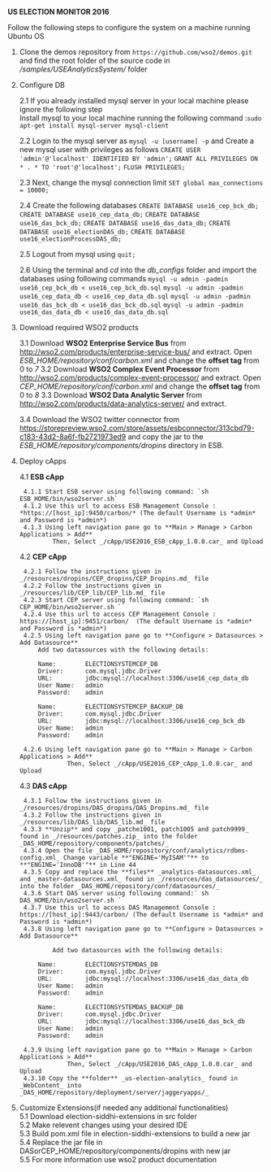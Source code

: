 __US ELECTION MONITOR 2016__

Follow the following steps to configure the system on a machine running Ubuntu OS

1. Clone the demos repository from `https://github.com/wso2/demos.git` and find the root folder of the source code in _/samples/USEAnalyticsSystem/_ folder

2. Configure DB 
    
    2.1 If you already installed mysql server in your local machine please ignore the following step	
        Install mysql to your local machine running the following command :`sudo apt-get install mysql-server mysql-client` 
            
    2.2 Login to the mysql server as `mysql -u [username] -p` and Create a new mysql user with privileges as follows
        `CREATE USER 'admin'@'localhost' IDENTIFIED BY 'admin';`
        `GRANT ALL PRIVILEGES ON * . * TO 'root'@'localhost';`
        `FLUSH PRIVILEGES;`
            
    2.3 Next, change the mysql connection limit
        `SET global max_connections = 10000;`  
           		    
    2.4 Create the following databases
        `CREATE DATABASE use16_cep_bck_db;`
   		`CREATE DATABASE use16_cep_data_db;`
   		`CREATE DATABASE use16_das_bck_db;`
   		`CREATE DATABASE use16_das_data_db;`
   		`CREATE DATABASE use16_electionDAS_db;`
   		`CREATE DATABASE use16_electionProcessDAS_db;`
   		    
    2.5 Logout from mysql using `quit;`
           
    2.6  Using the terminal and _cd_ into the _db_configs_ folder and import the databases using following commands 
        `mysql -u admin -padmin  use16_cep_bck_db < use16_cep_bck_db.sql` 
        `mysql -u admin -padmin  use16_cep_data_db < use16_cep_data_db.sql`
        `mysql -u admin -padmin  use16_das_bck_db < use16_das_bck_db.sql`
        `mysql -u admin -padmin  use16_das_data_db < use16_das_data_db.sql`
        
3. Download required WSO2 products 

	 3.1 Download **WSO2 Enterprise Service Bus** from http://wso2.com/products/enterprise-service-bus/ and extract.
	    Open _ESB_HOME/repository/conf/carbon.xml_ and change the **offset tag** from 0 to _7_
	 3.2 Download **WSO2 Complex Event Processor** from http://wso2.com/products/complex-event-processor/ and extract.
	    Open _CEP_HOME/repository/conf/carbon.xml_ and change the **offset tag** from 0 to _8_
	 3.3 Download **WSO2 Data Analytic Server** from http://wso2.com/products/data-analytics-server/ and extract. 
	    
	 3.4 Download the WSO2 twitter connector from https://storepreview.wso2.com/store/assets/esbconnector/313cbd79-c183-43d2-8a6f-fb2721973ed9
	 and copy the jar to the _ESB_HOME/repository/components/dropins_ directory in ESB.  
	 
4. Deploy cApps  

	 4.1 **ESB cApp**  
	    
	   	4.1.1 Start ESB server using following command: `sh ESB_HOME/bin/wso2server.sh`  
	   	4.1.2 Use this url to access ESB Management Console : *https://[host_ip]:9450/carbon/* (The default Username is *admin* and Password is *admin*)  
	   	4.1.3 Using left navigation pane go to **Main > Manage > Carbon Applications > Add**
	        	Then, Select _/cApp/USE2016_ESB_cApp_1.0.0.car_ and Upload
	        
	 4.2 **CEP cApp**  
	   
	   	4.2.1 Follow the instructions given in _/resources/dropins/CEP_dropins/CEP_Dropins.md_ file
	   	4.2.2 Follow the instructions given in _/resources/lib/CEP_lib/CEP_lib.md_ file 
	   	4.2.3 Start CEP server using following command: `sh CEP_HOME/bin/wso2server.sh ` 
	   	4.2.4 Use this url to access CEP Management Console : https://[host_ip]:9451/carbon/  (The default Username is *admin* and Password is *admin*)  
	   	4.2.5 Using left navigation pane go to **Configure > Datasources > Add Datasource**
	   		Add two datasources with the following details:
	   
	   		Name:        ELECTIONSYSTEMCEP_DB
	   		Driver:      com.mysql.jdbc.Driver
	   		URL:         jdbc:mysql://localhost:3306/use16_cep_data_db
	   		User Name:   admin
	   		Password:    admin
	   
	   		Name:        ELECTIONSYSTEMCEP_BACKUP_DB
	   		Driver:      com.mysql.jdbc.Driver
	   		URL:         jdbc:mysql://localhost:3306/use16_cep_bck_db
	   		User Name:   admin
	   		Password:    admin
	   
	   	4.2.6 Using left navigation pane go to **Main > Manage > Carbon Applications > Add**
             		Then, Select _/cApp/USE2016_CEP_cApp_1.0.0.car_ and Upload
             	        
	 4.3 **DAS cApp**  
	  
	   	4.3.1 Follow the instructions given in _/resources/dropins/DAS_dropins/DAS_Dropins.md_ file  
	   	4.3.2 Follow the instructions given in _/resources/lib/DAS_lib/DAS_lib.md_ file  
	   	4.3.3 **Unzip** and copy _patche1001, patch1005 and patch9999_ found in _/resources/patches.zip_ into the folder _DAS_HOME/repository/components/patches/_  
	   	4.3.4 Open the file _DAS_HOME/repository/conf/analytics/rdbms-config.xml_ Change variable **"ENGINE='MyISAM'"** to **"ENGINE='InnoDB'"** in Line 44  
	   	4.3.5 Copy and replace the **files** _analytics-datasources.xml_ and _master-datasources.xml_ found in _/resources/das_datasources/_ into the folder _DAS_HOME/repository/conf/datasources/_   
	   	4.3.6 Start DAS server using following command:` sh DAS_HOME/bin/wso2server.sh `   
	   	4.3.7 Use this url to access DAS Management Console : https://[host_ip]:9443/carbon/ (The default Username is *admin* and Password is *admin*)     
	   	4.3.8 Using left navigation pane go to **Configure > Datasources > Add Datasource**
	   
       			Add two datasources with the following details:
     
      		Name:        ELECTIONSYSTEMDAS_DB  
      		Driver:      com.mysql.jdbc.Driver  
      		URL:         jdbc:mysql://localhost:3306/use16_das_data_db  
      		User Name:   admin  
      		Password:    admin  
             	   
      		Name:        ELECTIONSYSTEMDAS_BACKUP_DB  
      		Driver:      com.mysql.jdbc.Driver  
      		URL:         jdbc:mysql://localhost:3306/use16_das_bck_db  
      		User Name:   admin  
      		Password:    admin  
       
	   	4.3.9 Using left navigation pane go to **Main > Manage > Carbon Applications > Add**
                    Then, Select _/cApp/USE2016_DAS_cApp_1.0.0.car_ and Upload   
	   	4.3.10 Copy the **folder** _us-election-analytics_ found in _WebContent_ into _DAS_HOME/repository/deployment/server/jaggeryapps/_   
5. Customize Extensions(if needed any additional functionalities)  
	 5.1 Download election-siddhi-extensions in src folder  
	 5.2 Make relevent changes using your desired IDE  
	 5.3 Build pom.xml file in election-siddhi-extensions to build a new jar  
	 5.4 Replace the jar file in DASorCEP_HOME/repository/components/dropins with new jar  
	 5.5 For more information use wso2 product documentation  
